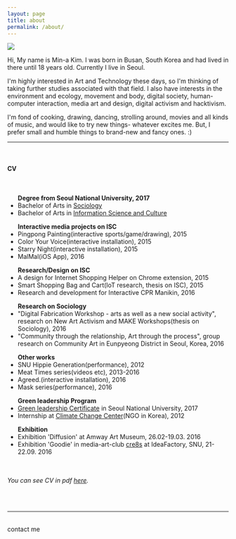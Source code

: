 ```yaml
---
layout: page
title: about
permalink: /about/
---
```


<img class="col one right" src="/img/prof_pic.jpg">


Hi, My name is Min-a Kim.
I was born in Busan, South Korea and had lived in there until 18 years old. Currently I live in Seoul.

I'm highly interested in Art and Technology these days, so I'm thinking of taking further studies associated with that field. I also have interests in the environment and ecology, movement and body, digital society, human-computer interaction, media art and design, digital activism and hacktivism.

I'm fond of cooking, drawing, dancing, strolling around, movies and all kinds of music, and would like to try new things- whatever excites me. But, I prefer small and humble things to brand-new and fancy ones. :)
<br/>

***
<br/>

<h4> CV </h4>
<br/>

<ul>
<strong>Degree from Seoul National University, 2017</strong>
<li>Bachelor of Arts in <a href="http://sociology.snu.ac.kr/eng" target="blank">Sociology</a></li>
<li>Bachelor of Arts in <a href="http://isc.snu.ac.kr/" target="blank">Information Science and Culture</a></li>
</ul>

<ul>
<strong>Interactive media projects on ISC</strong>

<li>Pingpong Painting(interactive sports/game/drawing), 2015</li>
<li>Color Your Voice(interactive installation), 2015</li>
<li>Starry Night(interactive installation), 2015</li>
<li>MalMal(iOS App), 2016</li>
</ul>

<ul>
<strong>Research/Design on ISC</strong>

<li>A design for Internet Shopping Helper on Chrome extension, 2015</li>
<li>Smart Shopping Bag and Cart(IoT research, thesis on ISC), 2015</li>
<li>Research and development for Interactive CPR Manikin, 2016</li>
</ul>

<ul>
<strong>Research on Sociology</strong>

<li>"Digital Fabrication Workshop - arts as well as a new social activity", research on New Art Activism and MAKE Workshops(thesis on Sociology), 2016</li>
<li>"Community through the relationship, Art through the process", group research on Community Art in Eunpyeong District in Seoul, Korea, 2016</li>
</ul>

<ul>
<strong>Other works</strong>

<li>SNU Hippie Generation(performance), 2012</li>
<li>Meat Times series(videos etc), 2013-2016</li>
<li>Agreed.(interactive installation), 2016</li>
<li>Mask series(performance), 2016</li>
</ul>

<ul>
<strong>
Green leadership Program</strong>

<li>
<a href="http://aiees.snu.ac.kr/greenleadership/website/index.php" target="blank">Green leadership Certificate</a> in Seoul National University, 2017</li>
<li>Internship at <a href="http://www.climatechangecenter.kr/" target="blank">Climate Change Center</a>(NGO in Korea), 2012</li>
</ul>

<ul>
<strong>Exhibition</strong>

<li>Exhibition 'Diffusion' at Amway Art Museum, 26.02-19.03. 2016</li>
<li>Exhibition 'Goodie' in media-art-club <a href="http://www.cre8s.org/" target="blank">cre8s</a> at IdeaFactory, SNU, 21-22.09. 2016</li>
</ul>

<br/><br/>
<i>You can see CV in pdf <a href="{{ site.baseurl }}/pdfs/CVmina.pdf">here</a>.</i>

<br/><br/>
<hr/>
<br/>
<span class="contacticon center">
	<a href="lucid2713@gmail.com"><i class="fa fa-envelope-square"></i></a>
	<a href="https://github.com/lucid2713/" target="_blank"><i class="fa fa-github-square"></i></a>
	<a href="https://www.linkedin.com" target="_blank"><i class="fa fa-linkedin-square"></i></a>
	<a href="https://vimeo.com/user38129979/videos" target="_blank"><i class="fa fa-vimeo-square"></i></a>
	<a href="https://www.facebook.com/lucid2713" target="_blank"><i class="fa fa-facebook-official"></i></a>
</span>

<div class="col three caption">
	contact me
</div>
